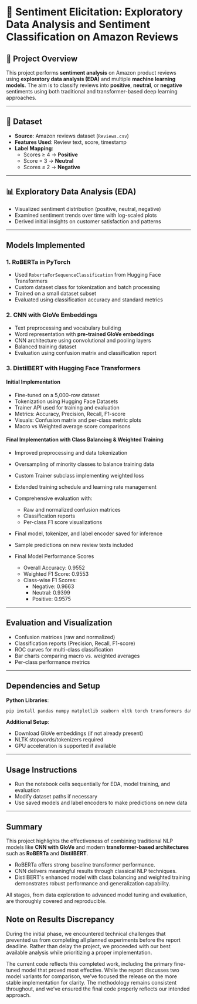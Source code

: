 
# 📘 Sentiment Elicitation: Exploratory Data Analysis and Sentiment Classification on Amazon Reviews

## 📝 Project Overview

This project performs **sentiment analysis** on Amazon product reviews using **exploratory data analysis (EDA)** and multiple **machine learning models**. The aim is to classify reviews into **positive**, **neutral**, or **negative** sentiments using both traditional and transformer-based deep learning approaches.

---

## 📂 Dataset

- **Source**: Amazon reviews dataset (`Reviews.csv`)
- **Features Used**: Review text, score, timestamp
- **Label Mapping**:
  - Scores ≥ 4 → **Positive**
  - Score = 3 → **Neutral**
  - Scores ≤ 2 → **Negative**

---

## 📊 Exploratory Data Analysis (EDA)

- Visualized sentiment distribution (positive, neutral, negative)
- Examined sentiment trends over time with log-scaled plots
- Derived initial insights on customer satisfaction and patterns

---

##  Models Implemented

### 1.  RoBERTa in PyTorch
- Used `RobertaForSequenceClassification` from Hugging Face Transformers
- Custom dataset class for tokenization and batch processing
- Trained on a small dataset subset
- Evaluated using classification accuracy and standard metrics

### 2.  CNN with GloVe Embeddings
- Text preprocessing and vocabulary building
- Word representation with **pre-trained GloVe embeddings**
- CNN architecture using convolutional and pooling layers
- Balanced training dataset
- Evaluation using confusion matrix and classification report

### 3.  DistilBERT with Hugging Face Transformers

#### Initial Implementation
- Fine-tuned on a 5,000-row dataset
- Tokenization using Hugging Face Datasets
- Trainer API used for training and evaluation
- Metrics: Accuracy, Precision, Recall, F1-score
- Visuals: Confusion matrix and per-class metric plots
- Macro vs Weighted average score comparisons

#### Final Implementation with Class Balancing & Weighted Training
- Improved preprocessing and data tokenization
- Oversampling of minority classes to balance training data
- Custom Trainer subclass implementing weighted loss
- Extended training schedule and learning rate management
- Comprehensive evaluation with:
  - Raw and normalized confusion matrices
  - Classification reports
  - Per-class F1 score visualizations
- Final model, tokenizer, and label encoder saved for inference
- Sample predictions on new review texts included


- Final Model Performance Scores
    - Overall Accuracy: 0.9552
    - Weighted F1 Score: 0.9553
    - Class-wise F1 Scores:
        - Negative: 0.9663
        - Neutral: 0.9399
        - Positive: 0.9575
---

##  Evaluation and Visualization

- Confusion matrices (raw and normalized)
- Classification reports (Precision, Recall, F1-score)
- ROC curves for multi-class classification
- Bar charts comparing macro vs. weighted averages
- Per-class performance metrics

---

##  Dependencies and Setup

**Python Libraries**:
```bash
pip install pandas numpy matplotlib seaborn nltk torch transformers datasets scikit-learn tqdm imbalanced-learn
```

**Additional Setup**:
- Download GloVe embeddings (if not already present)
- NLTK stopwords/tokenizers required
- GPU acceleration is supported if available

---

##  Usage Instructions

- Run the notebook cells sequentially for EDA, model training, and evaluation
- Modify dataset paths if necessary
- Use saved models and label encoders to make predictions on new data

---

## Summary

This project highlights the effectiveness of combining traditional NLP models like **CNN with GloVe** and modern **transformer-based architectures** such as **RoBERTa** and **DistilBERT**.

- RoBERTa offers strong baseline transformer performance.
- CNN delivers meaningful results through classical NLP techniques.
- DistilBERT's enhanced model with class balancing and weighted training demonstrates robust performance and generalization capability.

All stages, from data exploration to advanced model tuning and evaluation, are thoroughly covered and reproducible.


## Note on Results Discrepancy

During the initial phase, we encountered technical challenges that prevented us from completing all planned experiments before the report deadline. Rather than delay the project, we proceeded with our best available analysis while prioritizing a proper implementation.

The current code reflects this completed work, including the primary fine-tuned model that proved most effective. While the report discusses two model variants for comparison, we’ve focused the release on the more stable implementation for clarity. The methodology remains consistent throughout, and we’ve ensured the final code properly reflects our intended approach.
